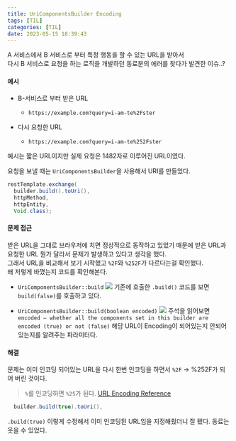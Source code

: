 ```yaml
---
title: UriComponentsBuilder Encoding
tags: [TIL]
categories: [TIL]
date: 2023-05-15 18:39:43
---
```


A 서비스에서 B 서비스로 부터 특정 행동을 할 수 있는 URL을 받아서   
다시 B 서비스로 요청을 하는 로직을 개발하던 동료분의 에러를 찾다가 발견한 이슈..?

#### 예시
- B-서비스로 부터 받은 URL
	- `https://example.com?query=i-am-te%2Fster`

- 다시 요청한 URL
	- `https://example.com?query=i-am-te%252Fster`

예시는 짧은 URL이지만 실제 요청은 1482자로 이루어진 URL이였다.

요청을 보낼 때는 `UriComponentsBuilder`을 사용해서 URI를 만들었다.

```java
restTemplate.exchange(  
  builder.build().toUri(),  
  httpMethod,  
  httpEntity,  
  Void.class);
```

#### 문제 접근
받은 URL을 그대로 브라우저에 치면 정상적으로 동작하고 있었기 때문에 받은 URL과 요청한 URL 뭔가 달라서 문제가 발생하고 있다고 생각을 했다.   
그래서 URL을 비교해서 보기 시작했고 `%2F`와 `%252F`가 다르다는걸 확인했다.   
왜 저렇게 바꼈는지 코드를 확인해본다.   

- `UriComponentsBuilder::build`
![](Screenshot%202023-05-15%20at%2018.49.36.png)
	기존에 호출한 `.build()` 코드를 보면 `build(false)`를 호출하고 있다.

- `UriComponentsBuilder::build(boolean encoded)`
![](Screenshot%202023-05-15%20at%2018.50.08.png)
	주석을 읽어보면   
	`encoded – whether all the components set in this builder are encoded (true) or not (false)` 
	해당 URL이 Encoding이 되어있는지 안되어있는지를 알려주는 파라미터다.

#### 해결
문제는 이미 인코딩 되어있는 URL을 다시 한번 인코딩을 하면서 `%2F` -> %252F가 되어 버린 것이다.   
> `%`를 인코딩하면 `%25`가 된다.
> [URL Encoding Reference](https://www.w3schools.com/tags/ref_urlencode.ASP)

```java
  builder.build(true).toUri(),  
```
`.build(true)` 이렇게 수정해서 이미 인코딩된 URL임을 지정해줬더니 잘 됐다.
동료는 웃을 수 있었다.